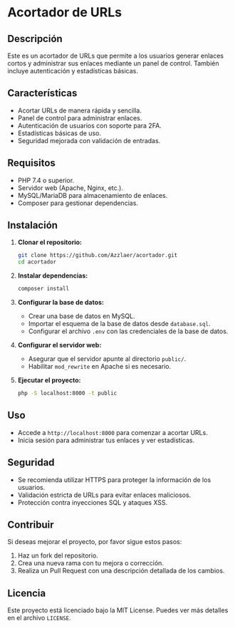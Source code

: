 # Acortador de URLs

## Descripción
Este es un acortador de URLs que permite a los usuarios generar enlaces cortos y administrar sus enlaces mediante un panel de control. También incluye autenticación y estadísticas básicas.

## Características
- Acortar URLs de manera rápida y sencilla.
- Panel de control para administrar enlaces.
- Autenticación de usuarios con soporte para 2FA.
- Estadísticas básicas de uso.
- Seguridad mejorada con validación de entradas.

## Requisitos
- PHP 7.4 o superior.
- Servidor web (Apache, Nginx, etc.).
- MySQL/MariaDB para almacenamiento de enlaces.
- Composer para gestionar dependencias.

## Instalación
1. **Clonar el repositorio:**
   ```sh
   git clone https://github.com/Azzlaer/acortador.git
   cd acortador
   ```
2. **Instalar dependencias:**
   ```sh
   composer install
   ```
3. **Configurar la base de datos:**
   - Crear una base de datos en MySQL.
   - Importar el esquema de la base de datos desde `database.sql`.
   - Configurar el archivo `.env` con las credenciales de la base de datos.

4. **Configurar el servidor web:**
   - Asegurar que el servidor apunte al directorio `public/`.
   - Habilitar `mod_rewrite` en Apache si es necesario.

5. **Ejecutar el proyecto:**
   ```sh
   php -S localhost:8000 -t public
   ```

## Uso
- Accede a `http://localhost:8000` para comenzar a acortar URLs.
- Inicia sesión para administrar tus enlaces y ver estadísticas.

## Seguridad
- Se recomienda utilizar HTTPS para proteger la información de los usuarios.
- Validación estricta de URLs para evitar enlaces maliciosos.
- Protección contra inyecciones SQL y ataques XSS.

## Contribuir
Si deseas mejorar el proyecto, por favor sigue estos pasos:
1. Haz un fork del repositorio.
2. Crea una nueva rama con tu mejora o corrección.
3. Realiza un Pull Request con una descripción detallada de los cambios.

## Licencia
Este proyecto está licenciado bajo la MIT License. Puedes ver más detalles en el archivo `LICENSE`.
